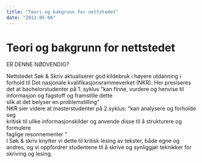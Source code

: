 ```yaml
---
title: "Teori og bakgrunn for nettstedet"
date: "2013-05-06"
---
```


# Teori og bakgrunn for nettstedet 

ER DENNE NØDVENDIG?

Nettstedet Søk & Skriv aktualiserer god kildebruk i høyere utdanning i forhold til Det nasjonale kvalifikasjonsrammeverket (NKR). Her presiseres det at bachelorstudenter på 1. 
syklus "kan finne, vurdere og henvise til informasjon og fagstoff og framstille dette  
slik at det belyser en problemstilling"  
NKR sier videre at masterstudenter på 2.syklus: "kan analysere og forholde seg  
kritisk til ulike informasjonskilder og anvende disse til å strukturere og formulere  
faglige resonnementer "  
I Søk & skriv knytter vi dette til kritisk lesing av tekster, både egne og andres, og vi oppfordrer studentene til å skrive og synliggjør teknikker for skriving og lesing.

